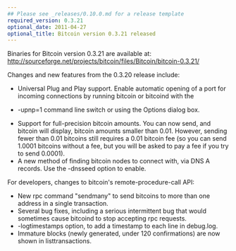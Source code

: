 ```yaml
---
## Please see _releases/0.10.0.md for a release template
required_version: 0.3.21
optional_date: 2011-04-27
optional_title: Bitcoin version 0.3.21 released
---
```


Binaries for Bitcoin version 0.3.21 are available at:
  <http://sourceforge.net/projects/bitcoin/files/Bitcoin/bitcoin-0.3.21/>

Changes and new features from the 0.3.20 release include:

* Universal Plug and Play support.  Enable automatic opening of a port
for incoming connections by running bitcoin or bitcoind with the
- -upnp=1 command line switch or using the Options dialog box.
* Support for full-precision bitcoin amounts.  You can now send, and
bitcoin will display, bitcoin amounts smaller than 0.01.  However,
sending fewer than 0.01 bitcoins still requires a 0.01 bitcoin fee (so
you can send 1.0001 bitcoins without a fee, but you will be asked to
pay a fee if you try to send 0.0001).
* A new method of finding bitcoin nodes to connect with, via DNS A
records. Use the -dnsseed option to enable.

For developers, changes to bitcoin's remote-procedure-call API:

* New rpc command "sendmany" to send bitcoins to more than one address
in a single transaction.
* Several bug fixes, including a serious intermittent bug that would
sometimes cause bitcoind to stop accepting rpc requests. 
* -logtimestamps option, to add a timestamp to each line in debug.log.
* Immature blocks (newly generated, under 120 confirmations) are now
shown in listtransactions.
